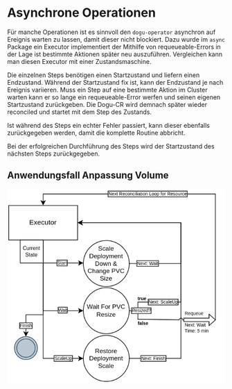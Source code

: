 # Asynchrone Operationen

Für manche Operationen ist es sinnvoll den `dogu-operator` asynchron auf Ereignis warten zu lassen, damit dieser
nicht blockiert. Dazu wurde im `async` Package ein Executor implementiert der Mithilfe von requeueable-Errors
in der Lage ist bestimmte Aktionen später neu auszuführen. Vergleichen kann man diesen Executor mit einer Zustandsmaschine.

Die einzelnen Steps benötigen einen Startzustand und liefern einen Endzustand. Während der Startzustand fix ist, kann 
der Endzustand je nach Ereignis variieren. Muss ein Step auf eine bestimmte Aktion im Cluster warten kann er so lange ein
requeueable-Error werfen und seinen eigenen Startzustand zurückgeben. Die Dogu-CR wird demnach später wieder 
reconciled und startet mit dem Step des Zustands.

Ist während des Steps ein echter Fehler passiert, kann dieser ebenfalls zurückgegeben werden, damit die komplette Routine
abbricht.

Bei der erfolgreichen Durchführung des Steps wird der Startzustand des nächsten Steps zurückgegeben.

## Anwendungsfall Anpassung Volume

![Bild, das die Steps zur Vergrößerung eines Dogu-Volumes zeigt.](figures/async_executor.png)

